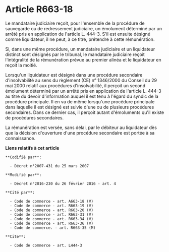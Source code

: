 # Article R663-18

Le mandataire judiciaire reçoit, pour l'ensemble de la procédure de sauvegarde ou de redressement judiciaire, un émolument
déterminé par un arrêté pris en application de l'article L. 444-3. S'il est ensuite désigné comme liquidateur, il ne peut, à
ce titre, prétendre à cette rémunération. 

Si, dans une même procédure, un mandataire judiciaire et un liquidateur distinct sont désignés par le tribunal, le mandataire
judiciaire reçoit l'intégralité de la rémunération prévue au premier alinéa et le liquidateur en reçoit la moitié. 

Lorsqu'un liquidateur est désigné dans une procédure secondaire d'insolvabilité au sens du règlement (CE) n° 1346/2000 du
Conseil du 29 mai 2000 relatif aux procédures d'insolvabilité, il perçoit un second émolument déterminé par un arrêté pris en
application de l'article L. 444-3 au titre du devoir d'information auquel il est tenu à l'égard du syndic de la procédure
principale. Il en va de même lorsqu'une procédure principale dans laquelle il est désigné est suivie d'une ou de plusieurs
procédures secondaires. Dans ce dernier cas, il perçoit autant d'émoluments qu'il existe de procédures secondaires. 

La rémunération est versée, sans délai, par le débiteur au liquidateur dès que la décision d'ouverture d'une procédure
secondaire est portée à sa connaissance.

**Liens relatifs à cet article**

	**Codifié par**:

	  - Décret n°2007-431 du 25 mars 2007

	**Modifié par**:

	  - Décret n°2016-230 du 26 février 2016 - art. 4

	**Cité par**:

	  - Code de commerce - art. A663-18 (V)
	  - Code de commerce - art. R663-19 (V)
	  - Code de commerce - art. R663-20 (V)
	  - Code de commerce - art. R663-31 (V)
	  - Code de commerce - art. R663-34 (V)
	  - Code de commerce - art. R663-36 (V)
	  - Code de commerce. - art. R663-35 (M)

	**Cite**:

	  - Code de commerce - art. L444-3
